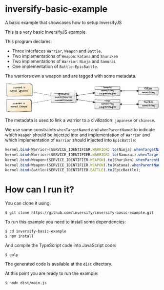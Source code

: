 # inversify-basic-example
A basic example that showcases how to setup InversifyJS

This is a very basic InversifyJS example. 

This program declares: 
- Three interfaces `Warrior`, `Weapon` and `Battle`.
- Two implementations of `Weapon`: `Katana` and `Shuriken`
- Two implementations of `Warrior`: `Ninja` and `Samurai`
- One implementation of `Battle`: `EpicBattle`.

The warriors own a weapon and are tagged with some metadata.

![](uml.png)

The metadata is used to link a warrior to a civilization: `japanese` or `chinese`.

We use some constraints `whenTargetNamed` and `whenParentNamed` to indicate which
`Weapon` should be injected into and implementation of `Warrior` and which implementation
of `Warrior` should injected into `EpicBattle`:

```ts
kernel.bind<Warrior>(SERVICE_IDENTIFIER.WARRIOR).to(Ninja).whenTargetNamed(TAG.CHINESE);
kernel.bind<Warrior>(SERVICE_IDENTIFIER.WARRIOR).to(Samurai).whenTargetNamed(TAG.JAPANESE);
kernel.bind<Weapon>(SERVICE_IDENTIFIER.WEAPON).to(Shuriken).whenParentNamed(TAG.CHINESE);
kernel.bind<Weapon>(SERVICE_IDENTIFIER.WEAPON).to(Katana).whenParentNamed(TAG.JAPANESE);
kernel.bind<Battle>(SERVICE_IDENTIFIER.BATTLE).to(EpicBattle);
```

# How can I run it?
You can clone it using:

```
$ git clone https://github.com/inversify/inversify-basic-example.git
```

To run this example you need to install some dependencies:

```
$ cd inversify-basic-example
$ npm install
```

And compile the TypeScript code into JavaScript code:

```
$ gulp
```

The generated code is available at the `dist` directory.

At this point you are ready to run the example:

```
$ node dist/main.js
```
